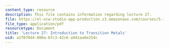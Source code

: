 ```yaml
---
content_type: resource
description: This file contains information regarding lecture 27.
file: https://ol-ocw-studio-app-production.s3.amazonaws.com/courses/5-111sc-principles-of-chemical-science-fall-2014/a2f070d4000a6fc342c6a941aa9e254c_MIT5_111F14_Lecture27.pdf
file_type: application/pdf
resourcetype: Document
title: 'Lecture 27: Introduction to Transition Metals'
uid: a2f070d4-000a-6fc3-42c6-a941aa9e254c
---
```

